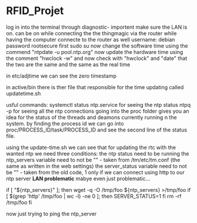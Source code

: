 # RFID_Projet

log in into the terminal through diagnostic- importent make sure the LAN is on. can be on while connecting the the thingmagic via the router while having the computer connecte to the router as well
username: debian  password rootsecure
first sudo su
now change the software time using the commend "ntpdate -u pool.ntp.org"
now update the hardware time using the comment "hwclock -w"
and now check with "hwclock" and "date" that the two are the same and the same as the real time

in etc/adjtime we can see the zero timestamp

in active/bin there is ther file that responsible for the time updating called updatetime.sh

usful commands:
systemctl status ntp.service for seeing the ntp status
ntpq -p for seeing all the ntp connections
going into the proc folder gives you an idea for the status of the threads and deamons currently running n the system.
by finding the process id we can go into proc/PROCESS_ID/task/PROCESS_ID and see the second line of the status file.


using the update-time.sh we can see that for updating the rtc with the wanted ntp we need three conditions:
the ntp status need to be running
the ntp_servers variable need to not be "" - taken from /tm/etc/tm.conf (the same as written in the web settings)
the server_status variable need to not be "" - taken from the old code, 1 only if we can connect using http to our ntp server **LAN problematic** mabye even just problematic...


if [ "${ntp_servers}" ]; then
    wget -q -O /tmp/foo ${ntp_servers} >/tmp/foo
    if [ $(grep 'http' /tmp/foo | wc -l) -ne 0 ]; then
        SERVER_STATUS=1
    fi
    rm -rf /tmp/foo
fi

now just trying to ping the ntp_server
